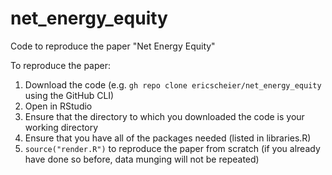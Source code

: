 # net_energy_equity
Code to reproduce the paper "Net Energy Equity"

To reproduce the paper:
1. Download the code (e.g. `gh repo clone ericscheier/net_energy_equity` using the GitHub CLI)
2. Open in RStudio
3. Ensure that the directory to which you downloaded the code is your working directory
4. Ensure that you have all of the packages needed (listed in libraries.R)
5. `source("render.R")` to reproduce the paper from scratch (if you already have done so before, data munging will not be repeated)
